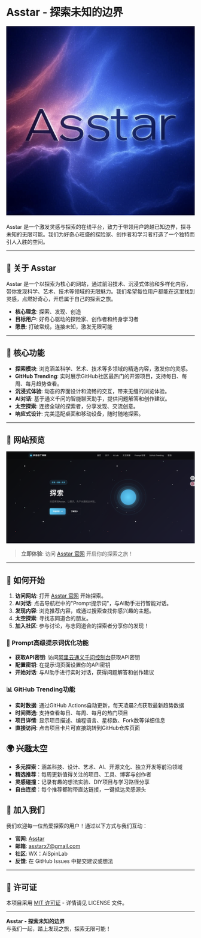 # Asstar - 探索未知的边界

<div style="display: flex; align-items: center; gap: 20px; flex-wrap: wrap;">
  <img src="./images/logo.jpg" alt="Asstar Logo" style="width: 700px; height: auto; flex: 0 0 auto;">
  <div style="flex: 1; min-width: 300px;">
    Asstar 是一个激发灵感与探索的在线平台，致力于带领用户跨越已知边界，探寻未知的无限可能。我们为好奇心旺盛的探险家、创作者和学习者打造了一个独特而引人入胜的空间。
  </div>
</div>

---

## 🌟 关于 Asstar

Asstar 是一个以探索为核心的网站，通过前沿技术、沉浸式体验和多样化内容，带你发现科学、艺术、技术等领域的无限魅力。我们希望每位用户都能在这里找到灵感，点燃好奇心，开启属于自己的探索之旅。

- **核心理念**: 探索、发现、创造
- **目标用户**: 好奇心驱动的探险家、创作者和终身学习者
- **愿景**: 打破常规，连接未知，激发无限可能

---

## 🚀 核心功能

- **探索模块**: 浏览涵盖科学、艺术、技术等多领域的精选内容，激发你的灵感。
- **GitHub Trending**: 实时展示GitHub社区最热门的开源项目，支持每日、每周、每月趋势查看。
- **沉浸式体验**: 动态的界面设计和流畅的交互，带来无缝的浏览体验。
- **AI对话**: 基于通义千问的智能聊天助手，提供问题解答和创作建议。
- **太空探索**: 连接全球的探索者，分享发现、交流创意。
- **响应式设计**: 完美适配桌面和移动设备，随时随地探索。

---

## 📸 网站预览

![网站截图](./images/website_photo.jpg) <!-- 替换为你的网站截图链接 -->

> **立即体验**: 访问 [Asstar 官网](https://asstar-x.github.io/) 开启你的探索之旅！ <!-- 替换为你的网站链接 -->

---

## 📖 如何开始

1. **访问网站**: 打开 [Asstar 官网](https://asstar-x.github.io/) 开始探索。
2. **AI对话**: 点击导航栏中的"Prompt提示词"，与AI助手进行智能对话。
3. **发现内容**: 浏览推荐内容，或通过搜索查找你感兴趣的主题。
4. **太空探索**: 寻找志同道合的朋友。
5. **加入社区**: 参与讨论，与志同道合的探索者分享你的发现！

### 🤖 Prompt高级提示词优化功能

- **获取API密钥**: 访问[阿里云通义千问控制台](https://dashscope.console.aliyun.com/)获取API密钥
- **配置密钥**: 在提示词页面设置你的API密钥
- **开始对话**: 与AI助手进行实时对话，获得问题解答和创作建议

### 📊 GitHub Trending功能

- **实时数据**: 通过GitHub Actions自动更新，每天凌晨2点获取最新趋势数据
- **时间筛选**: 支持查看每日、每周、每月的热门项目
- **项目详情**: 显示项目描述、编程语言、星标数、Fork数等详细信息
- **直接访问**: 点击项目卡片可直接跳转到GitHub仓库页面

##  🌍 兴趣太空
- **多元探索**：涵盖科技、设计、艺术、AI、开源文化、独立开发等前沿领域
- **精选推荐**：每周更新值得关注的项目、工具、博客与创作者
- **灵感碰撞**：记录有趣的想法实验、DIY项目与学习路径分享
- **自由连接**：每个推荐都附带直达链接，一键抵达灵感源头

## 🤝 加入我们

我们欢迎每一位热爱探索的用户！通过以下方式与我们互动：

- **官网**: [Asstar](https://asstar-x.github.io/)
- **邮箱**: asstarx7@gmail.com
- **社区**: WX：AiSpinLab
- **反馈**: 在 GitHub Issues 中提交建议或想法

---

## 📄 许可证

本项目采用 [MIT 许可证](LICENSE) - 详情请见 LICENSE 文件。

---

**Asstar - 探索未知的边界**  
与我们一起，踏上发现之旅，探索无限可能！
